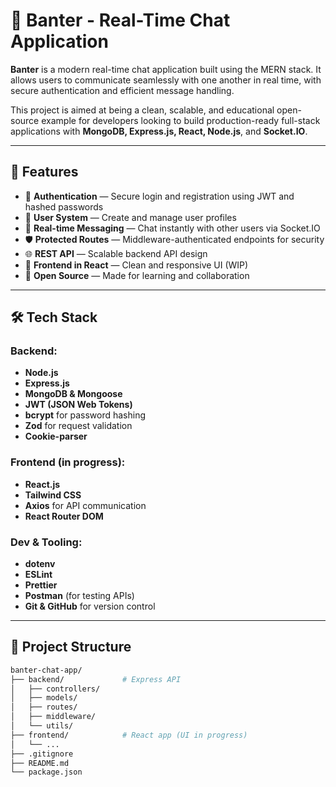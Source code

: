 # 💬 Banter - Real-Time Chat Application

**Banter** is a modern real-time chat application built using the MERN stack. It allows users to communicate seamlessly with one another in real time, with secure authentication and efficient message handling.

This project is aimed at being a clean, scalable, and educational open-source example for developers looking to build production-ready full-stack applications with **MongoDB, Express.js, React, Node.js**, and **Socket.IO**.

---

## 🚀 Features

- 🔐 **Authentication** — Secure login and registration using JWT and hashed passwords
- 👥 **User System** — Create and manage user profiles
- 💬 **Real-time Messaging** — Chat instantly with other users via Socket.IO
- 🛡️ **Protected Routes** — Middleware-authenticated endpoints for security
- 🌐 **REST API** — Scalable backend API design
- 🎨 **Frontend in React** — Clean and responsive UI (WIP)
- 🌱 **Open Source** — Made for learning and collaboration

---

## 🛠️ Tech Stack

### Backend:
- **Node.js**
- **Express.js**
- **MongoDB & Mongoose**
- **JWT (JSON Web Tokens)**
- **bcrypt** for password hashing
- **Zod** for request validation
- **Cookie-parser**

### Frontend (in progress):
- **React.js**
- **Tailwind CSS**
- **Axios** for API communication
- **React Router DOM**

### Dev & Tooling:
- **dotenv**
- **ESLint**
- **Prettier**
- **Postman** (for testing APIs)
- **Git & GitHub** for version control

---

## 📁 Project Structure

```bash
banter-chat-app/
├── backend/             # Express API
│   ├── controllers/
│   ├── models/
│   ├── routes/
│   ├── middleware/
│   └── utils/
├── frontend/            # React app (UI in progress)
│   └── ...
├── .gitignore
├── README.md
└── package.json
